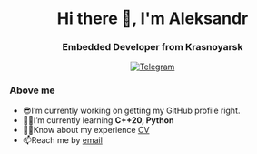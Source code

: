 <div id="header" align="center">
  <h1>Hi there 👋, I'm Aleksandr</h1>
  <h3>Embedded Developer from Krasnoyarsk</h3>
</div>

<div id="social" align="center">
  <a href="http://t.me/aleksandrkajl">
    <img src="https://img.shields.io/badge/Telegram-blue?style=for-the-badge&logo=telegram&logoColor=black" alt="Telegram"/>
  </a>
</div>

### Above me
- 😎I’m currently working on getting my GitHub profile right.
- 🐱‍👤I’m currently learning **C++20, Python**
- 🐱‍💻Know about my experience [CV](https://krasnoyarsk.hh.ru/applicant/resumes/view?resume=e60e4fedff08f102cb0039ed1f724c6554444b)
- 📫Reach me by [email](mailto:kajlaleksandr1986@gmail.com)
<!--
**AleksandrKajl/AleksandrKajl** is a ✨ _special_ ✨ repository because its `README.md` (this file) appears on your GitHub profile.

Here are some ideas to get you started:

- 🔭 I’m currently working on ...
- 🌱 I’m currently learning ...
- 👯 I’m looking to collaborate on ...
- 🤔 I’m looking for help with ...
- 💬 Ask me about ...
- 📫 How to reach me: ...
- 😄 Pronouns: ...
- ⚡ Fun fact: ...
-->
